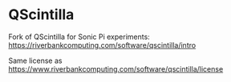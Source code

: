 # QScintilla

Fork of QScintilla for Sonic Pi experiments: https://riverbankcomputing.com/software/qscintilla/intro


Same license as https://www.riverbankcomputing.com/software/qscintilla/license
